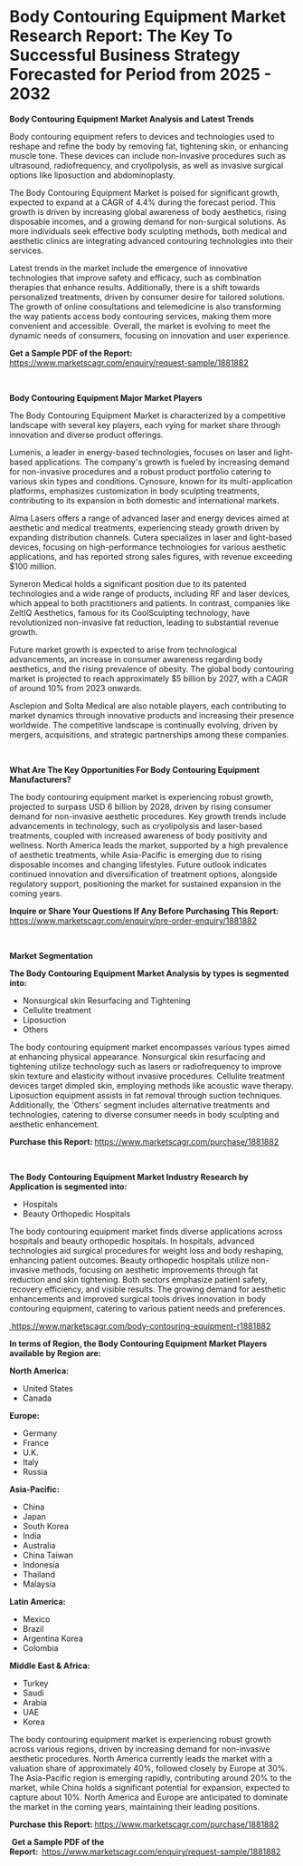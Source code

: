 <p><h1>Body Contouring Equipment Market Research Report: The Key To Successful Business Strategy Forecasted for Period from 2025 - 2032</h1></p><p><strong>Body Contouring Equipment Market Analysis and Latest Trends</strong></p>
<p><p>Body contouring equipment refers to devices and technologies used to reshape and refine the body by removing fat, tightening skin, or enhancing muscle tone. These devices can include non-invasive procedures such as ultrasound, radiofrequency, and cryolipolysis, as well as invasive surgical options like liposuction and abdominoplasty.</p><p>The Body Contouring Equipment Market is poised for significant growth, expected to expand at a CAGR of 4.4% during the forecast period. This growth is driven by increasing global awareness of body aesthetics, rising disposable incomes, and a growing demand for non-surgical solutions. As more individuals seek effective body sculpting methods, both medical and aesthetic clinics are integrating advanced contouring technologies into their services.</p><p>Latest trends in the market include the emergence of innovative technologies that improve safety and efficacy, such as combination therapies that enhance results. Additionally, there is a shift towards personalized treatments, driven by consumer desire for tailored solutions. The growth of online consultations and telemedicine is also transforming the way patients access body contouring services, making them more convenient and accessible. Overall, the market is evolving to meet the dynamic needs of consumers, focusing on innovation and user experience.</p></p>
<p><strong>Get a Sample PDF of the Report:&nbsp;</strong> <a href="https://www.marketscagr.com/enquiry/request-sample/1881882?utm_campaign=3583&utm_medium=2&utm_source=Github&utm_content=ia&utm_term=13042025&utm_id=body-contouring-equipment">https://www.marketscagr.com/enquiry/request-sample/1881882</a></p>
<p>&nbsp;</p>
<p><strong>Body Contouring Equipment Major Market Players</strong></p>
<p><p>The Body Contouring Equipment Market is characterized by a competitive landscape with several key players, each vying for market share through innovation and diverse product offerings. </p><p>Lumenis, a leader in energy-based technologies, focuses on laser and light-based applications. The company's growth is fueled by increasing demand for non-invasive procedures and a robust product portfolio catering to various skin types and conditions. Cynosure, known for its multi-application platforms, emphasizes customization in body sculpting treatments, contributing to its expansion in both domestic and international markets.</p><p>Alma Lasers offers a range of advanced laser and energy devices aimed at aesthetic and medical treatments, experiencing steady growth driven by expanding distribution channels. Cutera specializes in laser and light-based devices, focusing on high-performance technologies for various aesthetic applications, and has reported strong sales figures, with revenue exceeding $100 million. </p><p>Syneron Medical holds a significant position due to its patented technologies and a wide range of products, including RF and laser devices, which appeal to both practitioners and patients. In contrast, companies like ZeltIQ Aesthetics, famous for its CoolSculpting technology, have revolutionized non-invasive fat reduction, leading to substantial revenue growth.</p><p>Future market growth is expected to arise from technological advancements, an increase in consumer awareness regarding body aesthetics, and the rising prevalence of obesity. The global body contouring market is projected to reach approximately $5 billion by 2027, with a CAGR of around 10% from 2023 onwards.</p><p>Asclepion and Solta Medical are also notable players, each contributing to market dynamics through innovative products and increasing their presence worldwide. The competitive landscape is continually evolving, driven by mergers, acquisitions, and strategic partnerships among these companies.</p></p>
<p>&nbsp;</p>
<p><strong>What Are The Key Opportunities For Body Contouring Equipment Manufacturers?</strong></p>
<p><p>The body contouring equipment market is experiencing robust growth, projected to surpass USD 6 billion by 2028, driven by rising consumer demand for non-invasive aesthetic procedures. Key growth trends include advancements in technology, such as cryolipolysis and laser-based treatments, coupled with increased awareness of body positivity and wellness. North America leads the market, supported by a high prevalence of aesthetic treatments, while Asia-Pacific is emerging due to rising disposable incomes and changing lifestyles. Future outlook indicates continued innovation and diversification of treatment options, alongside regulatory support, positioning the market for sustained expansion in the coming years.</p></p>
<p><strong>Inquire or Share Your Questions If Any Before Purchasing This Report:</strong> <a href="https://www.marketscagr.com/enquiry/pre-order-enquiry/1881882?utm_campaign=3583&utm_medium=2&utm_source=Github&utm_content=ia&utm_term=13042025&utm_id=body-contouring-equipment">https://www.marketscagr.com/enquiry/pre-order-enquiry/1881882</a></p>
<p>&nbsp;</p>
<p><strong>Market Segmentation</strong></p>
<p><strong>The Body Contouring Equipment Market Analysis by types is segmented into:</strong></p>
<p><ul><li>Nonsurgical skin Resurfacing and Tightening</li><li>Cellulite treatment</li><li>Liposuction</li><li>Others</li></ul></p>
<p><p>The body contouring equipment market encompasses various types aimed at enhancing physical appearance. Nonsurgical skin resurfacing and tightening utilize technology such as lasers or radiofrequency to improve skin texture and elasticity without invasive procedures. Cellulite treatment devices target dimpled skin, employing methods like acoustic wave therapy. Liposuction equipment assists in fat removal through suction techniques. Additionally, the 'Others' segment includes alternative treatments and technologies, catering to diverse consumer needs in body sculpting and aesthetic enhancement.</p></p>
<p><strong>Purchase this Report:&nbsp;</strong><a href="https://www.marketscagr.com/purchase/1881882?utm_campaign=3583&utm_medium=2&utm_source=Github&utm_content=ia&utm_term=13042025&utm_id=body-contouring-equipment">https://www.marketscagr.com/purchase/1881882</a></p>
<p>&nbsp;</p>
<p><strong>The Body Contouring Equipment Market Industry Research by Application is segmented into:</strong></p>
<p><ul><li>Hospitals</li><li>Beauty Orthopedic Hospitals</li></ul></p>
<p><p>The body contouring equipment market finds diverse applications across hospitals and beauty orthopedic hospitals. In hospitals, advanced technologies aid surgical procedures for weight loss and body reshaping, enhancing patient outcomes. Beauty orthopedic hospitals utilize non-invasive methods, focusing on aesthetic improvements through fat reduction and skin tightening. Both sectors emphasize patient safety, recovery efficiency, and visible results. The growing demand for aesthetic enhancements and improved surgical tools drives innovation in body contouring equipment, catering to various patient needs and preferences.</p></p>
<p><a href="https://www.marketscagr.com/body-contouring-equipment-r1881882?utm_campaign=3583&utm_medium=2&utm_source=Github&utm_content=ia&utm_term=13042025&utm_id=body-contouring-equipment">&nbsp;https://www.marketscagr.com/body-contouring-equipment-r1881882</a></p>
<p><strong>In terms of Region, the Body Contouring Equipment Market Players available by Region are:</strong></p>
<p>
    <p> <strong> North America: </strong>
        <ul>
            <li>United States</li>
            <li>Canada</li>
        </ul>
        </p> 
    <p> <strong> Europe: </strong>
        <ul>
            <li>Germany</li>
            <li>France</li>
            <li>U.K.</li>
            <li>Italy</li>
            <li>Russia</li>
        </ul>
        </p> 
    <p> <strong> Asia-Pacific: </strong>
        <ul>
            <li>China</li>
            <li>Japan</li>
            <li>South Korea</li>
            <li>India</li>
            <li>Australia</li>
            <li>China Taiwan</li>
            <li>Indonesia</li>
            <li>Thailand</li>
            <li>Malaysia</li>
        </ul>
        </p> 
    <p> <strong> Latin America: </strong>
        <ul>
            <li>Mexico</li>
            <li>Brazil</li>
            <li>Argentina Korea</li>
            <li>Colombia</li>
        </ul>
        </p> 
    <p> <strong> Middle East & Africa: </strong>
        <ul>
            <li>Turkey</li>
            <li>Saudi</li>
            <li>Arabia</li>
            <li>UAE</li>
            <li>Korea</li>
        </ul>
    </p>
    </p>
<p><p>The body contouring equipment market is experiencing robust growth across various regions, driven by increasing demand for non-invasive aesthetic procedures. North America currently leads the market with a valuation share of approximately 40%, followed closely by Europe at 30%. The Asia-Pacific region is emerging rapidly, contributing around 20% to the market, while China holds a significant potential for expansion, expected to capture about 10%. North America and Europe are anticipated to dominate the market in the coming years, maintaining their leading positions.</p></p>
<p><strong>Purchase this Report: </strong><a href="https://www.marketscagr.com/purchase/1881882?utm_campaign=3583&utm_medium=2&utm_source=Github&utm_content=ia&utm_term=13042025&utm_id=body-contouring-equipment">https://www.marketscagr.com/purchase/1881882</a></p>
<p>&nbsp;<strong>Get a Sample PDF of the Report:&nbsp;&nbsp;</strong><a href="https://www.marketscagr.com/enquiry/request-sample/1881882?utm_campaign=3583&utm_medium=2&utm_source=Github&utm_content=ia&utm_term=13042025&utm_id=body-contouring-equipment">https://www.marketscagr.com/enquiry/request-sample/1881882</a></p>
<p><strong></strong></p>
<p><p></p><p></p><p></p></p>